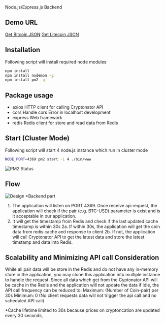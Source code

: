 ﻿Node.js/Express.js Backend

## Demo URL
[Get Bitcoin JSON](http://ec2-54-250-181-112.ap-northeast-1.compute.amazonaws.com:4369/api/currencies/btc-usd)
[Get Litecoin JSON](http://ec2-54-250-181-112.ap-northeast-1.compute.amazonaws.com:4369/api/currencies/ltc-usd)


## Installation
Following script will install required node modules
```sh
npm install
npm install nodemon -g
npm install pm2 -g
```

## Package usage
- axios 
HTTP client for calling Cryptonator API
- cors
Handle cors Error in localhost development
- express
Web framework
- redis
Redis client for store and read data from Redis


## Start (Cluster Mode)
Following script will start 4 node.js instance which run in cluster mode
```sh
NODE_PORT=4369 pm2 start -i 4 ./bin/www
```
![PM2 Status](https://i.imgur.com/WRhE8V9.jpg)


## Flow
![Design](https://i.imgur.com/4QhVM3a.jpg)
*Backend part
1. The application will listen on PORT 4369. Once receive api request, the application will check if the pair (e.g. BTC-USD) parameter is exist and is it acceptable in our application. 
2. It will get the timestamp from Redis and check if the last updated cache timestamp is within 30s
2a. If within 30s, the application will get the coin data from redis cache and response to client
2b. If not, the application will call Cryptonator API to get the latest data and store the latest timstamp and data into Redis.


## Scalability and Minimizing API call Consideration
While all pair data will be store in the Redis and do not have any in-memory store in the application, you may clone this application into multiple instance to handle the request.
Since all data which get from the Cyptonator API will be cache in the Redis and the application will not update the data if idle, the API call frequency can be reduced to:
Maximum: (Number of Coin-pair) per 30s
Minimum: 0 (No client requests data will not trigger the api call and no scheduled API call)

*Cache lifetime limited to 30s because prices on cryptoncation are updated every 30 seconds,


